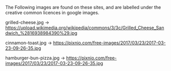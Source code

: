 The Following images are found on these sites, and are labelled under the
creative common licences in google images.

grilled-cheese.jpg
  -> https://upload.wikimedia.org/wikipedia/commons/3/3c/Grilled_Cheese_Sandwich_%2816938984390%29.jpg
  
cinnamon-toast.jpg
  -> https://pixnio.com/free-images/2017/03/23/2017-03-23-09-26-35.jpg
  
hamburger-bun-pizza.jpg
  -> https://pixnio.com/free-images/2017/03/23/2017-03-23-09-26-35.jpg
  